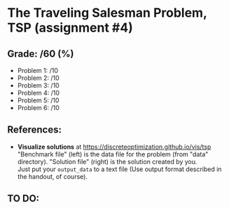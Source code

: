 # The Traveling Salesman Problem, TSP (assignment #4)

## Grade: /60 (%)

- Problem 1: /10
- Problem 2: /10
- Problem 3: /10
- Problem 4: /10
- Problem 5: /10
- Problem 6: /10

## References:

- **Visualize solutions** at https://discreteoptimization.github.io/vis/tsp <br>
  "Benchmark file" (left) is the data file for the problem (from "data" directory). "Solution file" (right) is the
  solution created by you.<br>
  Just put your `output_data` to a text file (Use output format described in the handout, of course).

## TO DO:
